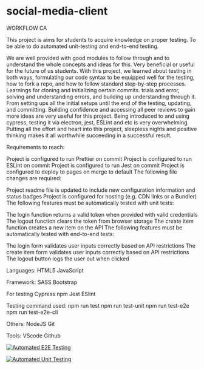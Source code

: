 # social-media-client

WORKFLOW CA

This project is aims for students to acquire knowledge on proper testing. To be able to do automated unit-testing and end-to-end testing.

We are well provided with good modules to follow through and to understand the whole concepts and ideas for this.
Very beneficial or useful for the future of us students. With this project, we learned about testing in both ways, formulating our code syntax to
be equipped well for the testing, how to fork a repo, and how to follow standard step-by-step processes.
Learnings for cloning and initializing certain commits. trials and error, solving and understanding errors, and building up understanding through it.
From setting ups all the initial setups until the end of the testing, updating, and committing.
Building confidence and accessing all peer reviews to gain more ideas are very useful for this project.
Being introduced to and using cypress, testing it via electron, jest, ESLint and etc is very overwhelming.
Putting all the effort and heart into this project, sleepless nights and positive thinking makes it all worthwhile succeeding in a successful result.

Requirements to reach:

Project is configured to run Prettier on commit
Project is configured to run ESLint on commit
Project is configured to run Jest on commit
Project is configured to deploy to pages on merge to default
The following file changes are required:

Project readme file is updated to include new configuration information and status badges
Project is configured for hosting (e.g. CDN links or a Bundler)
The following features must be automatically tested with unit tests:

The login function returns a valid token when provided with valid credentials
The logout function clears the token from browser storage
The create item function creates a new item on the API
The following features must be automatically tested with end-to-end tests:

The login form validates user inputs correctly based on API restrictions
The create item form validates user inputs correctly based on API restrictions
The logout button logs the user out when clicked

Languages:
HTML5
JavaScript

Framework:
SASS
Bootstrap

For testing
Cypress
npm
Jest
ESlint

Testing command used:
npm run test
npm run test-unit
npm run test-e2e
npm run test-e2e-cli

Others:
NodeJS
Git

Tools:
VScode
Github

[![Automated E2E Testing](https://github.com/NeNorvalls/social-media-client/actions/workflows/e2e-test.yml/badge.svg)](https://github.com/NeNorvalls/social-media-client/actions/workflows/e2e-test.yml)

[![Automated Unit Testing](https://github.com/NeNorvalls/social-media-client/actions/workflows/unit_testing.yml/badge.svg)](https://github.com/NeNorvalls/social-media-client/actions/workflows/unit_testing.yml)

